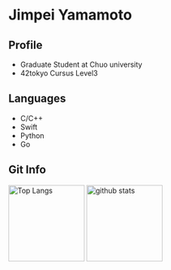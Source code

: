 # Jimpei Yamamoto
## Profile
- Graduate Student at Chuo university
- 42tokyo Cursus Level3
## Languages
- C/C++
- Swift
- Python
- Go
## Git Info
  <p align="left"> 
  <img alt="Top Langs" height="150px" src="https://github-readme-stats.vercel.app/api/top-langs/?username=JimpeiYamamoto&layout=compact&show_icons=true&theme=onedark" />
  <img alt="github stats" height="150px" src="https://github-readme-stats.vercel.app/api?username=JimpeiYamamoto&theme=onedark&show_icons=ture" />
</p>
